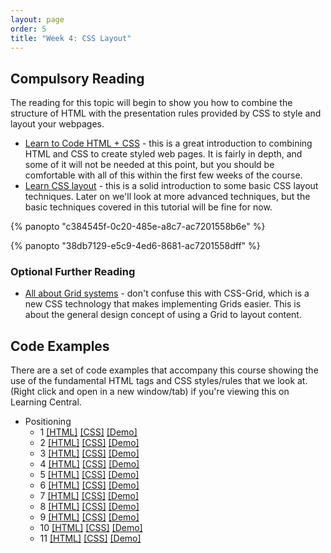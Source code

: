 ```yaml
---
layout: page
order: 5
title: "Week 4: CSS Layout"
---
```


## Compulsory Reading

The reading for this topic will begin to show you how to combine the structure of HTML with the presentation rules provided by CSS to style and layout your webpages.

-   [Learn to Code HTML + CSS](https://learn.shayhowe.com/html-css/) - this is a great introduction to combining HTML and CSS to create styled web pages. It is fairly in depth, and some of it will not be needed at this point, but you should be comfortable with all of this within the first few weeks of the course.
-   [Learn CSS layout](http://learnlayout.com/) - this is a solid introduction to some basic CSS layout techniques. Later on we'll look at more advanced techniques, but the basic techniques covered in this tutorial will be fine for now.

{% panopto "c384545f-0c20-485e-a8c7-ac7201558b6e" %}

{% panopto "38db7129-e5c9-4ed6-8681-ac7201558dff" %}

### Optional Further Reading

-   [All about Grid systems](https://webdesign.tutsplus.com/articles/all-about-grid-systems--webdesign-14471) - don't confuse this with CSS-Grid, which is a new CSS technology that makes implementing Grids easier. This is about the general design concept of using a Grid to layout content.

## Code Examples

There are a set of code examples that accompany this course showing the use of the fundamental HTML tags and CSS styles/rules that we look at. (Right click and open in a new window/tab) if you're viewing this on Learning Central.

-   Positioning
    -   1 [[HTML]](https://github.com/martinjc/introduction-to-html-and-css/blob/master/src/examples/position/1/index.html) [[CSS]](https://github.com/martinjc/introduction-to-html-and-css/blob/master/src/examples/position/1/css/style.css) [[Demo]](https://martinjc.github.io/introduction-to-html-and-css/examples/position/1/)
    -   2 [[HTML]](https://github.com/martinjc/introduction-to-html-and-css/blob/master/src/examples/position/2/index.html) [[CSS]](https://github.com/martinjc/introduction-to-html-and-css/blob/master/src/examples/position/2/css/style.css) [[Demo]](https://martinjc.github.io/introduction-to-html-and-css/examples/position/2/)
    -   3 [[HTML]](https://github.com/martinjc/introduction-to-html-and-css/blob/master/src/examples/position/3/index.html) [[CSS]](https://github.com/martinjc/introduction-to-html-and-css/blob/master/src/examples/position/3/css/style.css) [[Demo]](https://martinjc.github.io/introduction-to-html-and-css/examples/position/3/)
    -   4 [[HTML]](https://github.com/martinjc/introduction-to-html-and-css/blob/master/src/examples/position/4/index.html) [[CSS]](https://github.com/martinjc/introduction-to-html-and-css/blob/master/src/examples/position/4/css/style.css) [[Demo]](https://martinjc.github.io/introduction-to-html-and-css/examples/position/4/)
    -   5 [[HTML]](https://github.com/martinjc/introduction-to-html-and-css/blob/master/src/examples/position/5/index.html) [[CSS]](https://github.com/martinjc/introduction-to-html-and-css/blob/master/src/examples/position/5/css/style.css) [[Demo]](https://martinjc.github.io/introduction-to-html-and-css/examples/position/5/)
    -   6 [[HTML]](https://github.com/martinjc/introduction-to-html-and-css/blob/master/src/examples/position/6/index.html) [[CSS]](https://github.com/martinjc/introduction-to-html-and-css/blob/master/src/examples/position/6/css/style.css) [[Demo]](https://martinjc.github.io/introduction-to-html-and-css/examples/position/6/)
    -   7 [[HTML]](https://github.com/martinjc/introduction-to-html-and-css/blob/master/src/examples/position/7/index.html) [[CSS]](https://github.com/martinjc/introduction-to-html-and-css/blob/master/src/examples/position/7/css/style.css) [[Demo]](https://martinjc.github.io/introduction-to-html-and-css/examples/position/7/)
    -   8 [[HTML]](https://github.com/martinjc/introduction-to-html-and-css/blob/master/src/examples/position/8/index.html) [[CSS]](https://github.com/martinjc/introduction-to-html-and-css/blob/master/src/examples/position/8/css/style.css) [[Demo]](https://martinjc.github.io/introduction-to-html-and-css/examples/position/8/)
    -   9 [[HTML]](https://github.com/martinjc/introduction-to-html-and-css/blob/master/src/examples/position/9/index.html) [[CSS]](https://github.com/martinjc/introduction-to-html-and-css/blob/master/src/examples/position/9/css/style.css) [[Demo]](https://martinjc.github.io/introduction-to-html-and-css/examples/position/9/)
    -   10 [[HTML]](https://github.com/martinjc/introduction-to-html-and-css/blob/master/src/examples/position/10/index.html) [[CSS]](https://github.com/martinjc/introduction-to-html-and-css/blob/master/src/examples/position/10/css/style.css) [[Demo]](https://martinjc.github.io/introduction-to-html-and-css/examples/position/10/)
    -   11 [[HTML]](https://github.com/martinjc/introduction-to-html-and-css/blob/master/src/examples/position/11/index.html) [[CSS]](https://github.com/martinjc/introduction-to-html-and-css/blob/master/src/examples/position/11/css/style.css) [[Demo]](https://martinjc.github.io/introduction-to-html-and-css/examples/position/11/)
